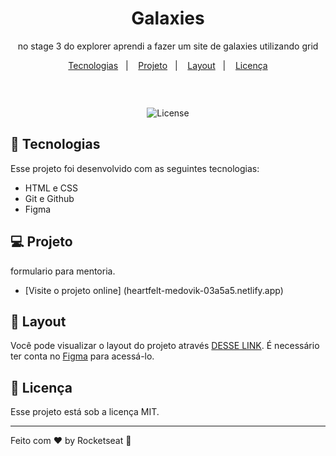 <h1 align="center"> Galaxies</h1>

<p align="center">
no stage 3 do explorer aprendi a fazer um site de galaxies utilizando grid  <br/>


<p align="center">
  <a href="#-tecnologias">Tecnologias</a>&nbsp;&nbsp;&nbsp;|&nbsp;&nbsp;&nbsp;
  <a href="#-projeto">Projeto</a>&nbsp;&nbsp;&nbsp;|&nbsp;&nbsp;&nbsp;
  <a href="#-layout">Layout</a>&nbsp;&nbsp;&nbsp;|&nbsp;&nbsp;&nbsp;
  <a href="#memo-licença">Licença</a>
</p>

<p align="center">
  <img alt="" src="">
</p>

<br>

<p align="center">
   <img alt="License" src="https://img.shields.io/static/v1?label=license&message=MIT&color=49AA26&labelColor=000000">
</p>

## 🚀 Tecnologias

Esse projeto foi desenvolvido com as seguintes tecnologias:

- HTML e CSS
- Git e Github
- Figma

## 💻 Projeto

formulario para mentoria.

- [Visite o projeto online] (heartfelt-medovik-03a5a5.netlify.app)

## 🔖 Layout

Você pode visualizar o layout do projeto através [DESSE LINK](https://www.figma.com/file/Rq9eP1cqLmaQrmF1E5f1DK/Galaxies-%E2%80%A2-Projeto-Explorer-(Community)?node-id=0%3A1&mode=dev). É necessário ter conta no [Figma](https://figma.com) para acessá-lo.

## :memo: Licença

Esse projeto está sob a licença MIT.

---

Feito com ♥ by Rocketseat :wave:
